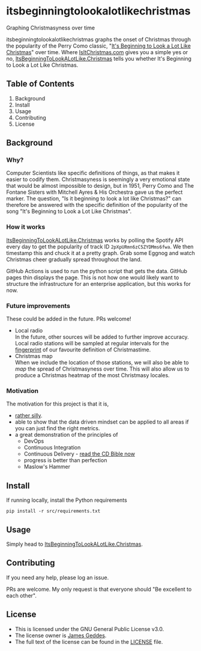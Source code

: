 <!--- STANDARD README -->
<!--- https://github.com/RichardLitt/standard-readme -->
<!--- ---------------------------------------------- -->
<!--- Title -->
<!--- must match repository name -->
<!--- REQUIRED -->

# itsbeginningtolookalotlikechristmas

<!--- Banner -->
<!--- OPTIONAL -->
<!--- Must not have its own title -->
<!--- Must link to local image in current repository -->


<!--- Badges -->
<!--- OPTIONAL -->
<!--- Must not have its own title -->


<!--- Short description -->
<!--- REQUIRED -->
<!--- An overview of the intentions of this repo -->
<!--- Must not have its own title -->
<!--- Must be less than 120 characters -->
<!--- Must match GitHub's description -->
Graphing Christmasyness over time

<!--- Long Description -->
<!--- OPTIONAL -->
<!--- Must not have its own title -->
<!--- A detailed description of the repo -->
itsbeginningtolookalotlikechristmas graphs the onset of Christmas through the popularity of the
Perry Como
classic, "[It's Beginning to Look a Lot Like Christmas](https://youtu.be/KmddeUJJEuU)" over time.
Where [IsItChristmas.com](https://isitchristmas.com) gives you a simple yes or no,
[ItsBeginningToLookALotLike.Christmas](http://ItsBeginningToLookALotLike.Christmas) tells you whether It's Beginning to Look a Lot Like Christmas.

## Table of Contents

<!--- REQUIRED -->

1. Background
2. Install
3. Usage
4. Contributing
5. License

<!--- ## Security -->
<!--- OPTIONAL -->
<!--- May go here if it is important to highlight security concerns. -->
<!--- Otherwise, it should be in Extra Sections. -->

## Background

<!--- OPTIONAL -->
<!--- Explain the motivation and abstract dependencies for this repo -->

### Why?

Computer Scientists like specific definitions of things, as that makes it easier to codify them.
Christmasyness is seemingly a very emotional state that would be almost impossible to design,
but in 1951, Perry Como and The Fontane Sisters with Mitchell Ayres & His Orchestra gave us the
perfect marker. The question, "Is it beginning to look a lot like Christmas?" can therefore be
answered with the specific definition of the popularity of the song "It's Beginning to Look a
Lot Like Christmas".

### How it works

[ItsBeginningToLookALotLike.Christmas](http://ItsBeginningToLookALotLike.Christmas) works by
polling the Spotify API every day to get the popularity of track ID
`2pXpURmn6zC5ZYDMms6fwa`. We then timestamp
this and chuck it at a pretty graph. Grab some Eggnog and watch Christmas cheer gradually spread
throughout the land.

GitHub Actions is used to run the python script that gets the data. GitHub pages thin displays the page.
This is not how one would likely want to structure the infrastructure for an enterprise application, but
this works for now.

### Future improvements

These could be added in the future. PRs welcome!

- Local radio<br />
  In the future, other sources will be added to further improve accuracy. Local radio stations
  will be sampled at regular intervals for the
  [fingerprint](https://en.wikipedia.org/wiki/Acoustic_fingerprint)
  of our favourite definition of Christmastime.
- Christmas map<br />
  When we include the location of those stations, we will also be able to _map_ the spread of
  Christmasyness over time. This will also allow us to produce a Christmas heatmap of the most
  Christmasy locales.

### Motivation

The motivation for this project is that it is,

- [rather silly](https://youtu.be/3ANufwUPFm8).
- able to show that the data driven mindset can be applied to all areas if you can just find the
  right metrics.
- a great demonstration of the principles of
    - DevOps
    - Continuous Integration
    - Continuous Delivery - [read the CD Bible now](https://amzn.to/3Wxh2GE)
    - progress is better than perfection
    - Maslow's Hammer

## Install

<!--- Explain how to install the thing. -->
<!--- OPTIONAL IF documentation repo -->
<!--- ELSE REQUIRED -->

If running locally, install the Python requirements

```shell
pip install -r src/requirements.txt
```

## Usage

<!--- REQUIRED -->
<!--- Explain what the thing does. Use screenshots or videos. -->

Simply head to [ItsBeginningToLookALotLike.Christmas](http://ItsBeginningToLookALotLike.Christmas).


<!-- Extra sections -->
<!--- OPTIONAL -->
<!--- This should not be called "Extra Sections". -->
<!--- This is a space for 0 or more sections to be included, -->
<!--- each of which must have their own titles. -->


<!-- ## API -->
<!--- OPTIONAL -->
<!--- Describe exported functions and objects -->


<!-- ## Maintainers -->
<!--- OPTIONAL -->
<!--- List maintainer(s) for this repository -->
<!--- along with one way of contacting them (e.g. GitHub link or email). -->


<!-- ## Thanks -->
<!--- OPTIONAL -->
<!--- State anyone or anything that significantly -->
<!--- helped with the development of this project -->

## Contributing

<!--- REQUIRED -->
If you need any help, please log an issue.

PRs are welcome. My only request is that everyone should "Be excellent to each other".

## License

<!--- REQUIRED -->

- This is licensed under the GNU General Public License v3.0.
- The license owner is [James Geddes](https://jamesgeddes.pro/).
- The full text of the license can be found in the [LICENSE](LICENSE) file.
